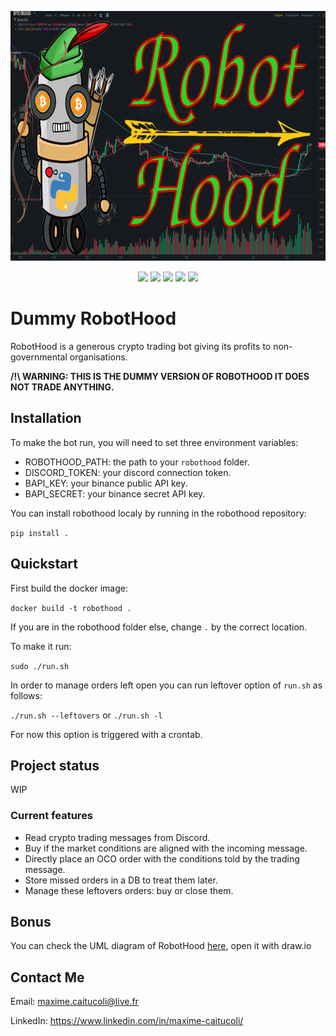 <p align="center">
    <img src="static/img/robothood.png"
        height="400">
</p>
<p align="center">
    <img src="https://img.shields.io/badge/python-3.8-blue" />
    <img src="https://img.shields.io/badge/code%20style-black-lightgrey" />
    <img src="https://img.shields.io/badge/image%20size-911MB-orange" />
    <img src="https://img.shields.io/badge/tests-147%20passed-brightgreen" />
    <img src="https://img.shields.io/badge/Supported%20OS-Linux-yellow" />
</p>

# Dummy RobotHood

RobotHood is a generous crypto trading bot giving its profits to non-governmental organisations.

<b> /!\ WARNING: THIS IS THE DUMMY VERSION OF ROBOTHOOD IT DOES NOT TRADE ANYTHING.</b>

## Installation

To make the bot run, you will need to set three environment variables:
- ROBOTHOOD_PATH: the path to your `robothood` folder.
- DISCORD_TOKEN: your discord connection token.
- BAPI_KEY: your binance public API key.
- BAPI_SECRET: your binance secret API key.

You can install robothood localy by running in the robothood repository:

`pip install .`

## Quickstart

First build the docker image:

```docker build -t robothood .```

If you are in the robothood folder else, change `.` by the correct location.

To make it run:

`sudo ./run.sh`

In order to manage orders left open you can run leftover option of `run.sh` as follows:

`./run.sh --leftovers` or `./run.sh -l`

For now this option is triggered with a crontab.

## Project status

WIP

### Current features
- Read crypto trading messages from Discord.
- Buy if the market conditions are aligned with the incoming message.
- Directly place an OCO order with the conditions told by the trading message.
- Store missed orders in a DB to treat them later.
- Manage these leftovers orders: buy or close them.

## Bonus

You can check the UML diagram of RobotHood [here](/robothood_uml.drawio),
open it with draw.io

## Contact Me
Email: maxime.caitucoli@live.fr

LinkedIn: https://www.linkedin.com/in/maxime-caitucoli/
